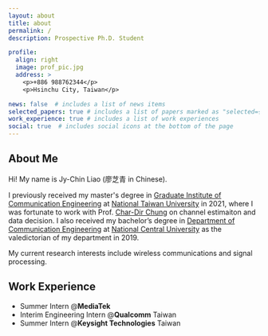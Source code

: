 ```yaml
---
layout: about
title: about
permalink: /
description: Prospective Ph.D. Student

profile:
  align: right
  image: prof_pic.jpg
  address: >
    <p>+886 988762344</p>
    <p>Hsinchu City, Taiwan</p>

news: false  # includes a list of news items
selected_papers: true # includes a list of papers marked as "selected={true}"
work_experience: true # includes a list of work experiences
social: true  # includes social icons at the bottom of the page
---
```

## About Me
Hi! My name is Jy-Chin Liao (廖芝青 in Chinese). 

I previously received my master's degree in [Graduate Institute of Communication Engineering](https://comm.ntu.edu.tw/en/) at [National Taiwan 
University](https://www.ntu.edu.tw/english/) in 2021, where I was fortunate to work with Prof. 
[Char-Dir Chung](https://www.ee.ntu.edu.tw/profile1.php?teacher_id=901162) on channel estimaiton and data decision.
I also received my bachelor’s degree in [Department of Communication Engineering](http://www.ce.ncu.edu.tw/english/index.html) at 
[National Central University](https://www.ncu.edu.tw/en/index) as the valedictorian of my department in 2019.

My current research interests include wireless communications and signal processing.

## Work Experience
- Summer Intern @**MediaTek**
- Interim Engineering Intern @**Qualcomm** Taiwan
- Summer Intern @**Keysight Technologies** Taiwan 




